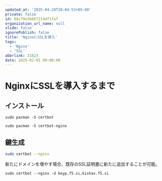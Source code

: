 ```yaml
---
updated_at: '2025-04-28T20:04:53+09:00'
private: false
id: 64c79e3b6572144f1faf
organization_url_name: null
slide: false
ignorePublish: false
title: 'NginxにSSLを導入'
tags:
  - 'Nginx'
  - 'SSL'
abbrlink: 21623
date: 2025-02-01 00:00:00
---
```


<!--
Copyright (c) 2025 verazza
This file is distributed under the terms of the Creative Commons Attribution-NonCommercial-ShareAlike 4.0 International License.
See the LICENSE file in the source directory for details.
(https://creativecommons.org/licenses/by-nc-sa/4.0/)
-->

# NginxにSSLを導入するまで

## インストール
```
sudo pacman -S certbot

sudo pacman -S certbot-nginx
```

## 鍵生成
```bash
sudo certbot --nginx
```
新たにドメインを増やす場合、既存のSSL証明書に新たに追加することが可能。
```
sudo certbot --nginx -d keyp.f5.si,kishax.f5.si
```
